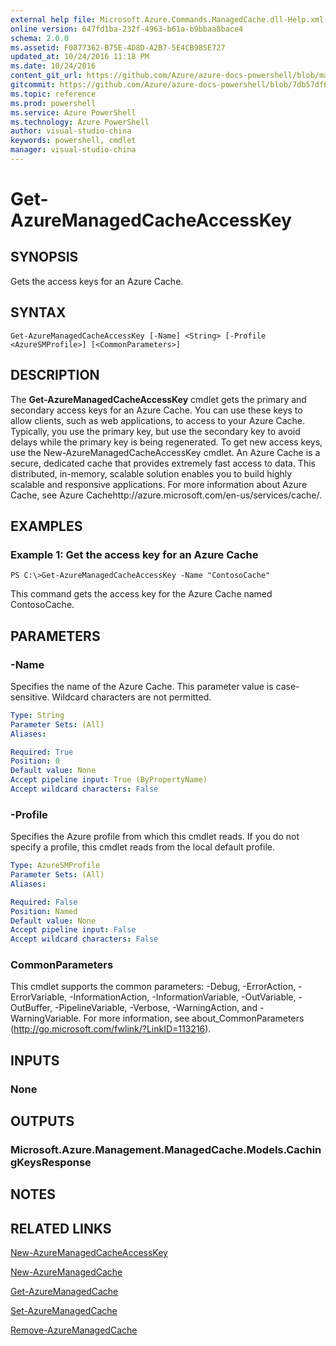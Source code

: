 ```yaml
---
external help file: Microsoft.Azure.Commands.ManagedCache.dll-Help.xml
online version: 647fd1ba-232f-4963-b61a-b9bbaa8bace4
schema: 2.0.0
ms.assetid: F0877362-B75E-4D8D-A2B7-5E4CB985E727
updated_at: 10/24/2016 11:18 PM
ms.date: 10/24/2016
content_git_url: https://github.com/Azure/azure-docs-powershell/blob/master/azureps-cmdlets-docs/ServiceManagement/Azure.ManagedCache/v3.0.0/Get-AzureManagedCacheAccessKey.md
gitcommit: https://github.com/Azure/azure-docs-powershell/blob/7db57df6b5e709a7c001e6de362a1240d7583ae8/azureps-cmdlets-docs/ServiceManagement/Azure.ManagedCache/v3.0.0/Get-AzureManagedCacheAccessKey.md
ms.topic: reference
ms.prod: powershell
ms.service: Azure PowerShell
ms.technology: Azure PowerShell
author: visual-studio-china
keywords: powershell, cmdlet
manager: visual-studio-china
---
```


# Get-AzureManagedCacheAccessKey

## SYNOPSIS
Gets the access keys for an Azure Cache.

## SYNTAX

```
Get-AzureManagedCacheAccessKey [-Name] <String> [-Profile <AzureSMProfile>] [<CommonParameters>]
```

## DESCRIPTION
The **Get-AzureManagedCacheAccessKey** cmdlet gets the primary and secondary access keys for an Azure Cache.
You can use these keys to allow clients, such as web applications, to access to your Azure Cache.
Typically, you use the primary key, but use the secondary key to avoid delays while the primary key is being regenerated.
To get new access keys, use the New-AzureManagedCacheAccessKey cmdlet.
An Azure Cache is a secure, dedicated cache that provides extremely fast access to data.
This distributed, in-memory, scalable solution enables you to build highly scalable and responsive applications.
For more information about Azure Cache, see Azure Cachehttp://azure.microsoft.com/en-us/services/cache/.

## EXAMPLES

### Example 1: Get the access key for an Azure Cache
```
PS C:\>Get-AzureManagedCacheAccessKey -Name "ContosoCache"
```

This command gets the access key for the Azure Cache named ContosoCache.

## PARAMETERS

### -Name
Specifies the name of the Azure Cache.
This parameter value is case-sensitive.
Wildcard characters are not permitted.

```yaml
Type: String
Parameter Sets: (All)
Aliases: 

Required: True
Position: 0
Default value: None
Accept pipeline input: True (ByPropertyName)
Accept wildcard characters: False
```

### -Profile
Specifies the Azure profile from which this cmdlet reads.
If you do not specify a profile, this cmdlet reads from the local default profile.

```yaml
Type: AzureSMProfile
Parameter Sets: (All)
Aliases: 

Required: False
Position: Named
Default value: None
Accept pipeline input: False
Accept wildcard characters: False
```

### CommonParameters
This cmdlet supports the common parameters: -Debug, -ErrorAction, -ErrorVariable, -InformationAction, -InformationVariable, -OutVariable, -OutBuffer, -PipelineVariable, -Verbose, -WarningAction, and -WarningVariable. For more information, see about_CommonParameters (http://go.microsoft.com/fwlink/?LinkID=113216).

## INPUTS

### None

## OUTPUTS

### Microsoft.Azure.Management.ManagedCache.Models.CachingKeysResponse

## NOTES

## RELATED LINKS

[New-AzureManagedCacheAccessKey](.\New-AzureManagedCacheAccessKey.md)

[New-AzureManagedCache](.\New-AzureManagedCache.md)

[Get-AzureManagedCache](.\Get-AzureManagedCache.md)

[Set-AzureManagedCache](.\Set-AzureManagedCache.md)

[Remove-AzureManagedCache](.\Remove-AzureManagedCache.md)


